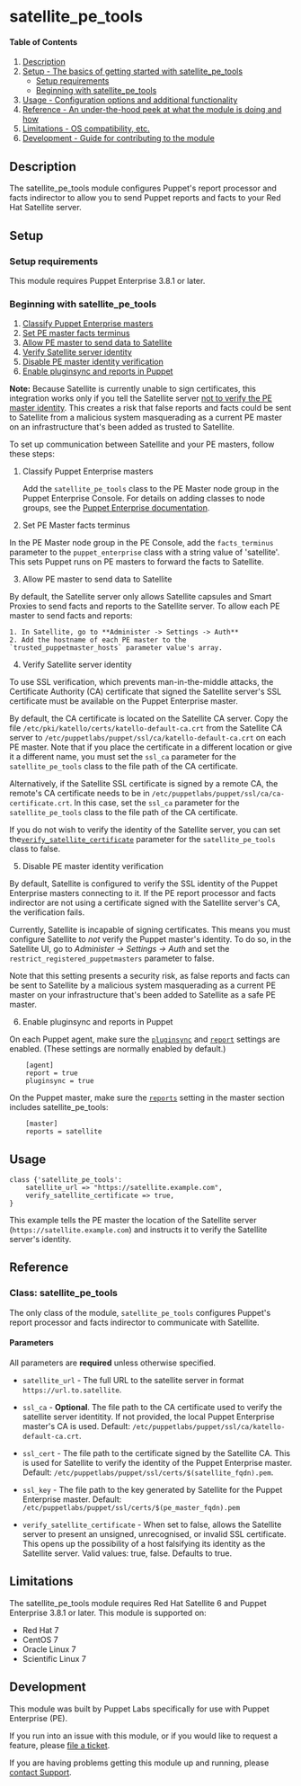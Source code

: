 # satellite_pe_tools

#### Table of Contents

1. [Description](#description)
2. [Setup - The basics of getting started with satellite_pe_tools](#setup)
    * [Setup requirements](#setup-requirements)
    * [Beginning with satellite_pe_tools](#beginning-with-satellite_pe_tools)
3. [Usage - Configuration options and additional functionality](#usage)
4. [Reference - An under-the-hood peek at what the module is doing and how](#reference)
5. [Limitations - OS compatibility, etc.](#limitations)
6. [Development - Guide for contributing to the module](#development)

## Description

The satellite_pe_tools module configures Puppet's report processor and facts indirector to allow you to send Puppet reports and facts to your Red Hat Satellite server.

## Setup

### Setup requirements

This module requires Puppet Enterprise 3.8.1 or later.

### Beginning with satellite_pe_tools

1. [Classify Puppet Enterprise masters](#classify-puppet-enterprise-masters)
2. [Set PE master facts terminus](#set-pe-master-facts-terminus)
3. [Allow PE master to send data to Satellite](#allow-pe–master-to-send-data-to-satellite)
4. [Verify Satellite server identity](#verify-satellite-server-identity)
5. [Disable PE master identity verification](#disable-pe-master-identity-verification)
6. [Enable pluginsync and reports in Puppet](#enable-pluginsync-and-reports-in-puppet)

**Note:** Because Satellite is currently unable to sign certificates, this integration works only if you tell the Satellite server [not to verify the PE master identity](#disable-pe-master-identity-verification). This creates a risk that false reports and facts could be sent to Satellite from a malicious system masquerading as a current PE master on an infrastructure that's been added as trusted to Satellite.

To set up communication between Satellite and your PE masters, follow these steps:

1. Classify Puppet Enterprise masters

   Add the `satellite_pe_tools` class to the PE Master node group in the Puppet Enterprise Console. For details on adding classes to node groups, see the [Puppet Enterprise documentation](#https://docs.puppetlabs.com/pe/latest/console_classes_groups.html#adding-classes-to-a-node-group).

2. Set PE Master facts terminus

  In the PE Master node group in the PE Console, add the `facts_terminus`
parameter to the `puppet_enterprise` class with a string value of 'satellite'.
This sets Puppet runs on PE masters to forward the facts to Satellite.

3. Allow PE master to send data to Satellite

  By default, the Satellite server only allows Satellite capsules and Smart
Proxies to send facts and reports to the Satellite server. To allow each PE master to send facts and reports: 
    
    1. In Satellite, go to **Administer -> Settings -> Auth**
    2. Add the hostname of each PE master to the `trusted_puppetmaster_hosts` parameter value's array.

4. Verify Satellite server identity

  To use SSL verification, which prevents man-in-the-middle attacks, the
Certificate Authority (CA) certificate that signed the Satellite server's SSL
certificate must be available on the Puppet Enterprise master.

  By default, the CA certificate is located on the Satellite CA server. Copy the file `/etc/pki/katello/certs/katello-default-ca.crt` from the Satellite CA server to `/etc/puppetlabs/puppet/ssl/ca/katello-default-ca.crt` on each PE master. Note that if you place the certificate in a different location or give it a different name, you must set the `ssl_ca` parameter for the `satellite_pe_tools` class to the file path of the CA certificate.

  Alternatively, if the Satellite SSL certificate is signed by a remote CA, the remote's CA certificate needs to be in `/etc/puppetlabs/puppet/ssl/ca/ca-certificate.crt`. In this case, set the `ssl_ca` parameter for the `satellite_pe_tools` class to the file path of the CA certificate.

  If you do not wish to verify the identity of the Satellite server, you can set the[`verify_satellite_certificate`](#verify_satellite_certificate) parameter for the `satellite_pe_tools` class to false.
  
5. Disable PE master identity verification

  By default, Satellite is configured to verify the SSL identity of the Puppet
Enterprise masters connecting to it. If the PE report processor and facts indirector are not using a certificate signed with the Satellite server's CA, the verification fails. 

  Currently, Satellite is incapable of signing certificates. This means you must configure Satellite to *not* verify the Puppet master's identity. To do so, in the Satellite UI, go to *Administer -> Settings -> Auth* and set the `restrict_registered_puppetmasters` parameter to false.

  Note that this setting presents a security risk, as false reports and facts can be sent to Satellite by a malicious system masquerading as a current PE master on your infrastructure that's been added to Satellite as a safe PE master.

6. Enable pluginsync and reports in Puppet

  On each Puppet agent, make sure the [`pluginsync`](https://docs.puppetlabs.com/references/latest/configuration.html#pluginsync) and [`report`](https://docs.puppetlabs.com/references/latest/configuration.html#report) settings are enabled. (These settings are normally enabled by default.)

        [agent]
        report = true
        pluginsync = true

  On the Puppet master, make sure the [`reports`](https://docs.puppetlabs.com/references/4.2.latest/configuration.html#reports) setting in the master section includes satellite_pe_tools:

        [master]
        reports = satellite

## Usage
        
~~~puppet
class {'satellite_pe_tools':
	satellite_url => "https://satellite.example.com",
    verify_satellite_certificate => true,
}
~~~

This example tells the PE master the location of the Satellite server (`https://satellite.example.com`) and instructs it to verify the Satellite server's identity. 


## Reference

### Class: satellite_pe_tools

The only class of the module, `satellite_pe_tools` configures Puppet's report
processor and facts indirector to communicate with Satellite.

#### Parameters

All parameters are **required** unless otherwise specified.

* `satellite_url` - The full URL to the satellite server in format `https://url.to.satellite`.

* `ssl_ca` - **Optional**. The file path to the CA certificate used to verify the satellite server identitity. If not provided, the local Puppet Enterprise master's CA is used. Default: `/etc/puppetlabs/puppet/ssl/ca/katello-default-ca.crt`.

* `ssl_cert` - The file path to the certificate signed by the Satellite CA. This is used for Satellite to verify the identity of the Puppet Enterprise master. Default: `/etc/puppetlabs/puppet/ssl/certs/$(satellite_fqdn).pem`.

* `ssl_key` - The file path to the key generated by Satellite for the Puppet Enterprise master. Default: `/etc/puppetlabs/puppet/ssl/certs/$(pe_master_fqdn).pem`

* `verify_satellite_certificate` - When set to false, allows the Satellite server to present an unsigned, unrecognised, or invalid SSL certificate. This opens up the possibility of a host falsifying its identity as the Satellite server. Valid values: true, false. Defaults to true.

## Limitations

The satellite_pe_tools module requires Red Hat Satellite 6 and Puppet Enterprise 3.8.1 or later. This module is supported on:

* Red Hat 7
* CentOS 7
* Oracle Linux 7
* Scientific Linux 7

## Development

This module was built by Puppet Labs specifically for use with Puppet Enterprise (PE).

If you run into an issue with this module, or if you would like to request a feature, please [file a ticket](https://tickets.puppetlabs.com/browse/MODULES/).

If you are having problems getting this module up and running, please [contact Support](http://puppetlabs.com/services/customer-support).
